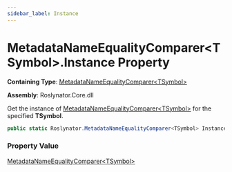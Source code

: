 ```yaml
---
sidebar_label: Instance
---
```


# MetadataNameEqualityComparer&lt;TSymbol&gt;\.Instance Property

**Containing Type**: [MetadataNameEqualityComparer&lt;TSymbol&gt;](../index.md)

**Assembly**: Roslynator\.Core\.dll

  
Get the instance of [MetadataNameEqualityComparer&lt;TSymbol&gt;](../index.md) for the specified **TSymbol**\.

```csharp
public static Roslynator.MetadataNameEqualityComparer<TSymbol> Instance { get; }
```

### Property Value

[MetadataNameEqualityComparer&lt;TSymbol&gt;](../index.md)

